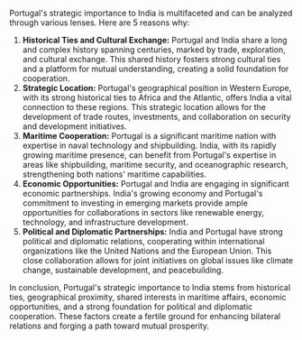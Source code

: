 Portugal's strategic importance to India is multifaceted and can be analyzed through various lenses. Here are 5 reasons why:

1. **Historical Ties and Cultural Exchange:** Portugal and India share a long and complex history spanning centuries, marked by trade, exploration, and cultural exchange. This shared history fosters strong cultural ties and a platform for mutual understanding, creating a solid foundation for cooperation. 
2. **Strategic Location:** Portugal's geographical position in Western Europe, with its strong historical ties to Africa and the Atlantic, offers India a vital connection to these regions. This strategic location allows for the development of trade routes, investments, and collaboration on security and development initiatives. 
3. **Maritime Cooperation:** Portugal is a significant maritime nation with expertise in naval technology and shipbuilding. India, with its rapidly growing maritime presence, can benefit from Portugal's expertise in areas like shipbuilding, maritime security, and oceanographic research, strengthening both nations' maritime capabilities.
4. **Economic Opportunities:** Portugal and India are engaging in significant economic partnerships. India's growing economy and Portugal's commitment to investing in emerging markets provide ample opportunities for collaborations in sectors like renewable energy, technology, and infrastructure development. 
5. **Political and Diplomatic Partnerships:**  India and Portugal have strong political and diplomatic relations, cooperating within international organizations like the United Nations and the European Union. This close collaboration allows for joint initiatives on global issues like climate change, sustainable development, and peacebuilding.

In conclusion, Portugal's strategic importance to India stems from historical ties, geographical proximity, shared interests in maritime affairs, economic opportunities, and a strong foundation for political and diplomatic cooperation. These factors create a fertile ground for enhancing bilateral relations and forging a path toward mutual prosperity. 
